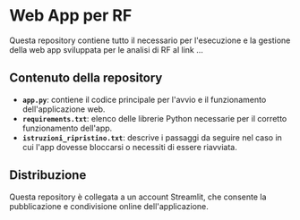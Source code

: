 # Web App per RF

Questa repository contiene tutto il necessario per l'esecuzione e la gestione della web app sviluppata per le analisi di RF al link ...
## Contenuto della repository

- **`app.py`**: contiene il codice principale per l'avvio e il funzionamento dell'applicazione web.  
- **`requirements.txt`**: elenco delle librerie Python necessarie per il corretto funzionamento dell'app.  
- **`istruzioni_ripristino.txt`**: descrive i passaggi da seguire nel caso in cui l'app dovesse bloccarsi o necessiti di essere riavviata.

## Distribuzione

Questa repository è collegata a un account Streamlit, che consente la pubblicazione e condivisione online dell'applicazione.

